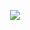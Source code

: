 <p align="center">
<img src="https://github.com/sjapanwala/unwrap-package-manager/assets/92124191/7c8d52e4-ec6a-4d60-bf1b-2dade4fcc9bb">
</p>
